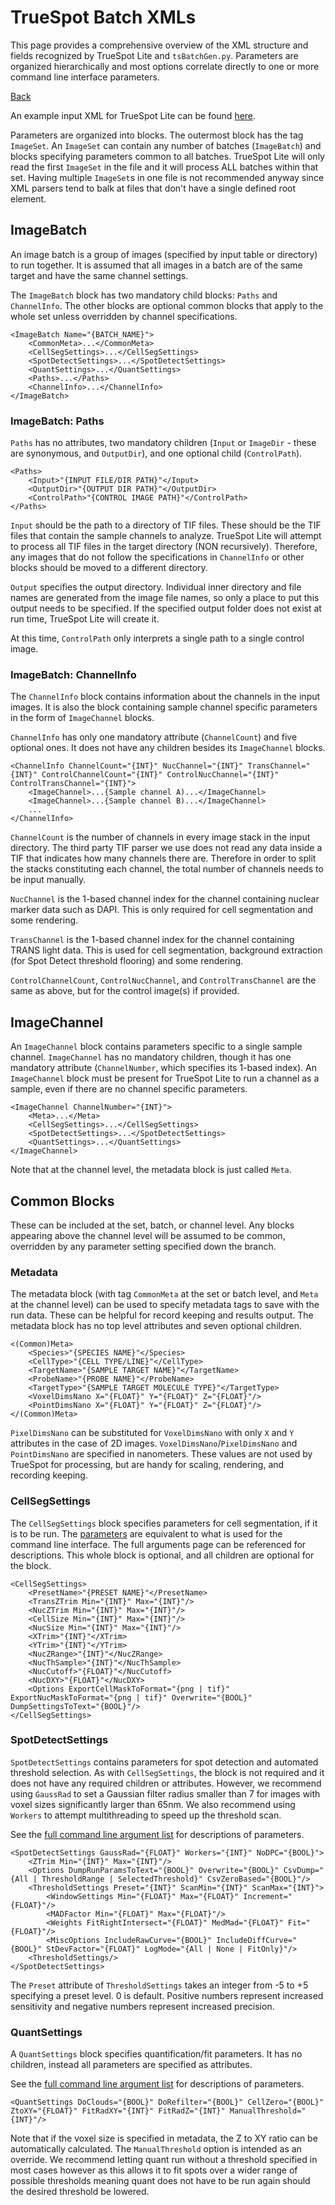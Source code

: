 # TrueSpot Batch XMLs
This page provides a comprehensive overview of the XML structure and fields recognized by TrueSpot Lite and `tsBatchGen.py`. Parameters are organized hierarchically and most options correlate directly to one or more command line interface parameters.

[Back](../dochome.md)

An example input XML for TrueSpot Lite can be found [here](../sampleXmls/TSLite_Test.xml).

Parameters are organized into blocks. The outermost block has the tag `ImageSet`. An `ImageSet` can contain any number of batches (`ImageBatch`) and blocks specifying parameters common to all batches. TrueSpot Lite will only read the first `ImageSet` in the file and it will process ALL batches within that set. Having multiple `ImageSet`s in one file is not recommended anyway since XML parsers tend to balk at files that don't have a single defined root element. 

## ImageBatch
An image batch is a group of images (specified by input table or directory) to run together. It is assumed that all images in a batch are of the same target and have the same channel settings.

The `ImageBatch` block has two mandatory child blocks: `Paths` and `ChannelInfo`. The other blocks are optional common blocks that apply to the whole set unless overridden by channel specifications.

```
<ImageBatch Name="{BATCH_NAME}">
	<CommonMeta>...</CommonMeta>
	<CellSegSettings>...</CellSegSettings>
	<SpotDetectSettings>...</SpotDetectSettings>
	<QuantSettings>...</QuantSettings>
	<Paths>...</Paths>
	<ChannelInfo>...</ChannelInfo>
</ImageBatch>
```

### ImageBatch: Paths
`Paths` has no attributes, two mandatory children (`Input` or `ImageDir` - these are synonymous, and `OutputDir`), and one optional child (`ControlPath`).

```
<Paths>
	<Input>"{INPUT FILE/DIR PATH}"</Input>
	<OutputDir>"{OUTPUT DIR PATH}"</OutputDir>
	<ControlPath>"{CONTROL IMAGE PATH}"</ControlPath>
</Paths>
```

`Input` should be the path to a directory of TIF files. These should be the TIF files that contain the sample channels to analyze. TrueSpot Lite will attempt to process all TIF files in the target directory (NON recursively). Therefore, any images that do not follow the specifications in `ChannelInfo` or other blocks should be moved to a different directory.

`Output` specifies the output directory. Individual inner directory and file names are generated from the image file names, so only a place to put this output needs to be specified. If the specified output folder does not exist at run time, TrueSpot Lite will create it.

At this time, `ControlPath` only interprets a single path to a single control image.

### ImageBatch: ChannelInfo
The `ChannelInfo` block contains information about the channels in the input images. It is also the block containing sample channel specific parameters in the form of `ImageChannel` blocks.

`ChannelInfo` has only one mandatory attribute (`ChannelCount`) and five optional ones. It does not have any children besides its `ImageChannel` blocks.

```
<ChannelInfo ChannelCount="{INT}" NucChannel="{INT}" TransChannel="{INT}" ControlChannelCount="{INT}" ControlNucChannel="{INT}" ControlTransChannel="{INT}">
	<ImageChannel>...{Sample channel A)...</ImageChannel>
	<ImageChannel>...{Sample channel B)...</ImageChannel>
	...
</ChannelInfo>
```

`ChannelCount` is the number of channels in every image stack in the input directory. The third party TIF parser we use does not read any data inside a TIF that indicates how many channels there are. Therefore in order to split the stacks constituting each channel, the total number of channels needs to be input manually.

`NucChannel` is the 1-based channel index for the channel containing nuclear marker data such as DAPI. This is only required for cell segmentation and some rendering.

`TransChannel` is the 1-based channel index for the channel containing TRANS light data. This is used for cell segmentation, background extraction (for Spot Detect threshold flooring) and some rendering.

`ControlChannelCount`, `ControlNucChannel`, and `ControlTransChannel` are the same as above, but for the control image(s) if provided.

## ImageChannel
An `ImageChannel` block contains parameters specific to a single sample channel. `ImageChannel` has no mandatory children, though it has one mandatory attribute (`ChannelNumber`, which specifies its 1-based index). An `ImageChannel` block must be present for TrueSpot Lite to run a channel as a sample, even if there are no channel specific parameters.

```
<ImageChannel ChannelNumber="{INT}">
	<Meta>...</Meta>
	<CellSegSettings>...</CellSegSettings>
	<SpotDetectSettings>...</SpotDetectSettings>
	<QuantSettings>...</QuantSettings>
</ImageChannel>
```

Note that at the channel level, the metadata block is just called `Meta`.

## Common Blocks
These can be included at the set, batch, or channel level. Any blocks appearing above the channel level will be assumed to be common, overridden by any parameter setting specified down the branch.

### Metadata
The metadata block (with tag `CommonMeta` at the set or batch level, and `Meta` at the channel level) can be used to specify metadata tags to save with the run data. These can be helpful for record keeping and results output. The metadata block has no top level attributes and seven optional children.

```
<(Common)Meta>
	<Species>"{SPECIES NAME}"</Species>
	<CellType>"{CELL TYPE/LINE}"</CellType>
	<TargetName>"{SAMPLE TARGET NAME}"</TargetName>
	<ProbeName>"{PROBE NAME}"</ProbeName>
	<TargetType>"{SAMPLE TARGET MOLECULE TYPE}"</TargetType>
	<VoxelDimsNano X="{FLOAT}" Y="{FLOAT}" Z="{FLOAT}"/>
	<PointDimsNano X="{FLOAT}" Y="{FLOAT}" Z="{FLOAT}"/>
</(Common)Meta>
```

`PixelDimsNano` can be substituted for `VoxelDimsNano` with only `X` and `Y` attributes in the case of 2D images. `VoxelDimsNano`/`PixelDimsNano` and `PointDimsNano` are specified in nanometers. These values are not used by TrueSpot for processing, but are handy for scaling, rendering, and recording keeping.

### CellSegSettings
The `CellSegSettings` block specifies parameters for cell segmentation, if it is to be run. The [parameters](./cellseg_allargs.md) are equivalent to what is used for the command line interface. The full arguments page can be referenced for descriptions. This whole block is optional, and all children are optional for the block.

```
<CellSegSettings>
	<PresetName>"{PRESET NAME}"</PresetName>
	<TransZTrim Min="{INT}" Max="{INT}"/>
	<NucZTrim Min="{INT}" Max="{INT}"/>
	<CellSize Min="{INT}" Max="{INT}"/>
	<NucSize Min="{INT}" Max="{INT}"/>
	<XTrim>"{INT}"</XTrim>
	<YTrim>"{INT}"</YTrim>
	<NucZRange>"{INT}"</NucZRange>
	<NucThSample>"{INT}"</NucThSample>
	<NucCutoff>"{FLOAT}"</NucCutoff>
	<NucDXY>"{FLOAT}"</NucDXY>
	<Options ExportCellMaskToFormat="{png | tif}" ExportNucMaskToFormat="{png | tif}" Overwrite="{BOOL}" DumpSettingsToText="{BOOL}"/>
</CellSegSettings>
```

### SpotDetectSettings
`SpotDetectSettings` contains parameters for spot detection and automated threshold selection. As with `CellSegSettings`, the block is not required and it does not have any required children or attributes. However, we recommend using `GaussRad` to set a Gaussian filter radius smaller than 7 for images with voxel sizes significantly larger than 65nm. We also recommend using `Workers` to attempt multithreading to speed up the threshold scan.

See the [full command line argument list](./spots_allargs.md) for descriptions of parameters.

```
<SpotDetectSettings GaussRad="{FLOAT}" Workers="{INT}" NoDPC="{BOOL}">
	<ZTrim Min="{INT}" Max="{INT}"/>
	<Options DumpRunParamsToText="{BOOL}" Overwrite="{BOOL}" CsvDump="{All | ThresholdRange | SelectedThreshold}" CsvZeroBased="{BOOL}"/>
	<ThresholdSettings Preset="{INT}" ScanMin="{INT}" ScanMax="{INT}">
		<WindowSettings Min="{FLOAT}" Max="{FLOAT}" Increment="{FLOAT}"/>
		<MADFactor Min="{FLOAT}" Max="{FLOAT}"/>
		<Weights FitRightIntersect="{FLOAT}" MedMad="{FLOAT}" Fit="{FLOAT}"/>
		<MiscOptions IncludeRawCurve="{BOOL}" IncludeDiffCurve="{BOOL}" StDevFactor="{FLOAT}" LogMode="{All | None | FitOnly}"/>
	<ThresholdSettings/>
</SpotDetectSettings>
```

The `Preset` attribute of `ThresholdSettings` takes an integer from -5 to +5 specifying a preset level. 0 is default. Positive numbers represent increased sensitivity and negative numbers represent increased precision.

### QuantSettings
A `QuantSettings` block specifies quantification/fit parameters. It has no children, instead all parameters are specified as attributes.

See the [full command line argument list](./quant_allargs.md) for descriptions of parameters.

```
<QuantSettings DoClouds="{BOOL}" DoRefilter="{BOOL}" CellZero="{BOOL}" ZtoXY="{FLOAT}" FitRadXY="{INT}" FitRadZ="{INT}" ManualThreshold="{INT}"/>
```

Note that if the voxel size is specified in metadata, the Z to XY ratio can be automatically calculated.
The `ManualThreshold` option is intended as an override. We recommend letting quant run without a threshold specified in most cases however as this allows it to fit spots over a wider range of possible thresholds meaning quant does not have to be run again should the desired threshold be lowered.
